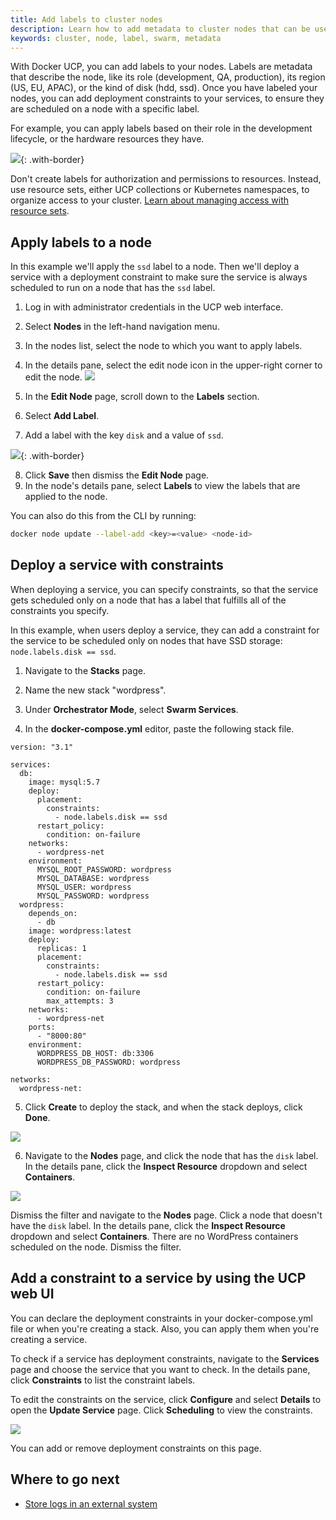 ```yaml
---
title: Add labels to cluster nodes
description: Learn how to add metadata to cluster nodes that can be used to specify constraints when deploying services.
keywords: cluster, node, label, swarm, metadata
---
```


With Docker UCP, you can add labels to your nodes. Labels are metadata that
describe the node, like its role (development, QA, production), its region
(US, EU, APAC), or the kind of disk (hdd, ssd). Once you have labeled your
nodes, you can add deployment constraints to your services, to ensure they
are scheduled on a node with a specific label.

For example, you can apply labels based on their role in the development
lifecycle, or the hardware resources they have.

![](../../images/add-labels-to-cluster-nodes-1.svg){: .with-border}

Don't create labels for authorization and permissions to resources.
Instead, use resource sets, either UCP collections or Kubernetes namespaces,
to organize access to your cluster.
[Learn about managing access with resource sets](../../authorization/group-resources.md).

## Apply labels to a node

In this example we'll apply the `ssd` label to a node. Then we'll deploy
a service with a deployment constraint to make sure the service is always
scheduled to run on a node that has the `ssd` label.

1. Log in with administrator credentials in the UCP web interface.
2. Select **Nodes** in the left-hand navigation menu.
3. In the nodes list, select the node to which you want to apply labels.
4. In the details pane, select the edit node icon in the upper-right corner to edit the node.
    ![](../../images/add-labels-to-cluster-nodes-3.png)

5. In the **Edit Node** page, scroll down to the **Labels** section.
6. Select **Add Label**.
7. Add a label with the key `disk` and a value of `ssd`.

![](../../images/add-labels-to-cluster-nodes-2.png){: .with-border}

8. Click **Save** then dismiss the **Edit Node** page.
9. In the node's details pane, select **Labels** to view the labels that are applied to the node.

You can also do this from the CLI by running:

```bash
docker node update --label-add <key>=<value> <node-id>
```

## Deploy a service with constraints

When deploying a service, you can specify constraints, so that the service gets
scheduled only on a node that has a label that fulfills all of the constraints
you specify.

In this example, when users deploy a service, they can add a constraint for the
service to be scheduled only on nodes that have SSD storage:
`node.labels.disk == ssd`.

1. Navigate to the **Stacks** page.
2. Name the new stack "wordpress".
3. Under **Orchestrator Mode**, select **Swarm Services**.

4. In the **docker-compose.yml** editor, paste the following stack file.

```
version: "3.1"

services:
  db:
    image: mysql:5.7
    deploy:
      placement:
        constraints:
          - node.labels.disk == ssd
      restart_policy:
        condition: on-failure
    networks:
      - wordpress-net
    environment:
      MYSQL_ROOT_PASSWORD: wordpress
      MYSQL_DATABASE: wordpress
      MYSQL_USER: wordpress
      MYSQL_PASSWORD: wordpress
  wordpress:
    depends_on:
      - db
    image: wordpress:latest
    deploy:
      replicas: 1
      placement:
        constraints:
          - node.labels.disk == ssd
      restart_policy:
        condition: on-failure
        max_attempts: 3
    networks:
      - wordpress-net
    ports:
      - "8000:80"
    environment:
      WORDPRESS_DB_HOST: db:3306
      WORDPRESS_DB_PASSWORD: wordpress

networks:
  wordpress-net:
```

5. Click **Create** to deploy the stack, and when the stack deploys,
click **Done**.

![](../../images/use-constraints-in-stack-deployment.png)

6. Navigate to the **Nodes** page, and click the node that has the
`disk` label. In the details pane, click the **Inspect Resource**
dropdown and select **Containers**.

![](../../images/use-constraints-in-stack-deployment-2.png)

Dismiss the filter and navigate to the **Nodes** page. Click a node that
doesn't have the `disk` label. In the details pane, click the
**Inspect Resource** dropdown and select **Containers**. There are no
WordPress containers scheduled on the node. Dismiss the filter.

## Add a constraint to a service by using the UCP web UI

You can declare the deployment constraints in your docker-compose.yml file or
when you're creating a stack. Also, you can apply them when you're creating
a service.

To check if a service has deployment constraints, navigate to the
**Services** page and choose the service that you want to check.
In the details pane, click **Constraints** to list the constraint labels.

To edit the constraints on the service, click **Configure** and select
**Details** to open the **Update Service** page. Click **Scheduling** to
view the constraints.

![](../../images/add-constraint-to-service.png)

You can add or remove deployment constraints on this page.

## Where to go next

- [Store logs in an external system](store-logs-in-an-external-system.md)
